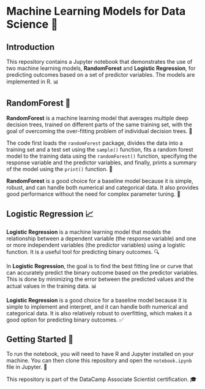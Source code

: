 # Machine Learning Models for Data Science 🤖

## Introduction
This repository contains a Jupyter notebook that demonstrates the use of two machine learning models, **RandomForest** and **Logistic Regression**, for predicting outcomes based on a set of predictor variables. The models are implemented in R. 📊

## RandomForest 🌳
**RandomForest** is a machine learning model that averages multiple deep decision trees, trained on different parts of the same training set, with the goal of overcoming the over-fitting problem of individual decision trees. 🌲

The code first loads the `randomForest` package, divides the data into a training set and a test set using the `sample()` function, fits a random forest model to the training data using the `randomForest()` function, specifying the response variable and the predictor variables, and finally, prints a summary of the model using the `print()` function. 📝

**RandomForest** is a good choice for a baseline model because it is simple, robust, and can handle both numerical and categorical data. It also provides good performance without the need for complex parameter tuning. 🎯

## Logistic Regression 📈
**Logistic Regression** is a machine learning model that models the relationship between a dependent variable (the response variable) and one or more independent variables (the predictor variables) using a logistic function. It is a useful tool for predicting binary outcomes. 🔍

In **Logistic Regression**, the goal is to find the best fitting line or curve that can accurately predict the binary outcome based on the predictor variables. This is done by minimizing the error between the predicted values and the actual values in the training data. 📊

**Logistic Regression** is a good choice for a baseline model because it is simple to implement and interpret, and it can handle both numerical and categorical data. It is also relatively robust to overfitting, which makes it a good option for predicting binary outcomes. ✅

## Getting Started 🚀
To run the notebook, you will need to have R and Jupyter installed on your machine. You can then clone this repository and open the `notebook.ipynb` file in Jupyter. 📑

This repository is part of the DataCamp Associate Scientist certification. 🎓

